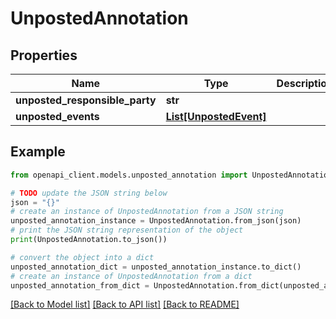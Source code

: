 # UnpostedAnnotation


## Properties

Name | Type | Description | Notes
------------ | ------------- | ------------- | -------------
**unposted_responsible_party** | **str** |  | [optional] 
**unposted_events** | [**List[UnpostedEvent]**](UnpostedEvent.md) |  | [optional] 

## Example

```python
from openapi_client.models.unposted_annotation import UnpostedAnnotation

# TODO update the JSON string below
json = "{}"
# create an instance of UnpostedAnnotation from a JSON string
unposted_annotation_instance = UnpostedAnnotation.from_json(json)
# print the JSON string representation of the object
print(UnpostedAnnotation.to_json())

# convert the object into a dict
unposted_annotation_dict = unposted_annotation_instance.to_dict()
# create an instance of UnpostedAnnotation from a dict
unposted_annotation_from_dict = UnpostedAnnotation.from_dict(unposted_annotation_dict)
```
[[Back to Model list]](../README.md#documentation-for-models) [[Back to API list]](../README.md#documentation-for-api-endpoints) [[Back to README]](../README.md)


